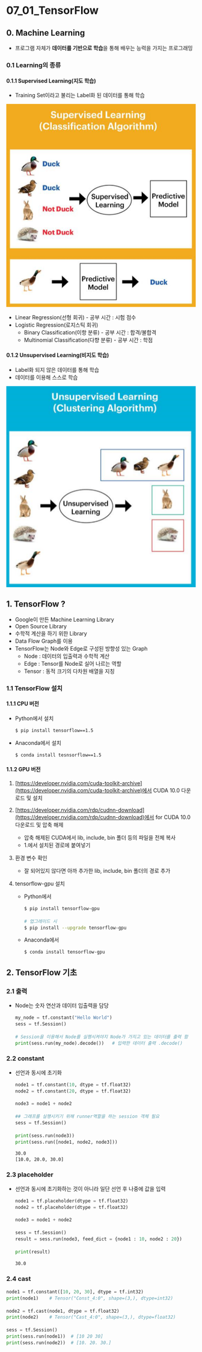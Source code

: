 # 07_01_TensorFlow

## 0. Machine Learning

- 프로그램 자체가 **데이터를 기반으로 학습**을 통해 배우는 능력을 가지는 프로그래밍

### 0.1 Learning의 종류

#### 0.1.1 Supervised Learning(지도 학습)

- Training Set이라고 불리는 Label화 된 데이터를 통해 학습

![image-20200321201243690](07_01_TensorFlow.assets/image-20200321201243690.png)

- Linear Regression(선형 회귀) - 공부 시간 : 시험 점수
- Logistic Regression(로지스틱 회귀)
  - Binary Classification(이항 분류) - 공부 시간 : 합격/불합격
  - Multinomial Classification(다향 분류) - 공부 시간 : 학점

#### 0.1.2 Unsupervised Learning(비지도 학습)

- Label화 되지 않은 데이터를 통해 학습
- 데이터를 이용해 스스로 학습

![image-20200321201904781](07_01_TensorFlow.assets/image-20200321201904781.png)

## 1. TensorFlow ?

- Google이 만든 Machine Learning Library
- Open Source Library
- 수학적 계산을 하기 위한 Library
- Data Flow Graph를 이용
- TensorFlow는 Node와 Edge로 구성된 방향성 있는 Graph
  - Node : 데이터의 입출력과 수학적 계산
  - Edge : Tensor를 Node로 실어 나르는 역할
  - Tensor : 동적 크기의 다차원 배열을 지칭

### 1.1 TensorFlow 설치

#### 1.1.1 CPU 버전

- Python에서 설치

  ```bash
  $ pip install tensorflow==1.5
  ```

- Anaconda에서 설치

  ```bash
  $ conda install tesnsorflow==1.5
  ```

#### 1.1.2 GPU 버전

1. [https://developer.nvidia.com/cuda-toolkit-archive](https://developer.nvidia.com/cuda-toolkit-archive)에서 CUDA 10.0 다운로드 및 설치

2. [https://developer.nvidia.com/rdp/cudnn-download](https://developer.nvidia.com/rdp/cudnn-download)에서 for CUDA 10.0 다운로드 및 압축 해제

   - 압축 해제된 CUDA에서 lib, include, bin 폴더 등의 파일을 전체 복사
   - 1.에서 설치된 경로에 붙여넣기

3. 환경 변수 확인

   - 잘 되어있지 않다면 아까 추가한 lib, include, bin 폴더의 경로 추가

4. tensorflow-gpu 설치

   - Python에서

     ```bash
     $ pip install tensorflow-gpu
     
     # 업그레이드 시
     $ pip install --upgrade tensorflow-gpu
     ```

   - Anaconda에서

     ```bash
     $ conda install tensorflow-gpu
     ```

## 2. TensorFlow 기초

### 2.1 출력

- Node는 숫자 연산과 데이터 입출력을 담당

  ```python
  my_node = tf.constant("Hello World")
  sess = tf.Session()
  
  # Session을 이용해서 Node를 실행시켜야지 Node가 가지고 있는 데이터를 출력 함
  print(sess.run(my_node).decode())   # 입력한 데이터 출력 .decode()
  ```

### 2.2 constant

- 선언과 동시에 초기화

  ```python
  node1 = tf.constant(10, dtype = tf.float32)
  node2 = tf.constant(20, dtype = tf.float32)
  
  node3 = node1 + node2
  
  ## 그래프를 실행시키기 위해 runner역할을 하는 session 객체 필요
  sess = tf.Session()
  
  print(sess.run(node3))
  print(sess.run([node1, node2, node3]))
  ```

  ```
  30.0
  [10.0, 20.0, 30.0]
  ```

### 2.3 placeholder

- 선언과 동시에 초기화하는 것이 아니라 일단 선언 후 나중에 값을 입력

  ```python
  node1 = tf.placeholder(dtype = tf.float32)
  node2 = tf.placeholder(dtype = tf.float32)
  
  node3 = node1 + node2
  
  sess = tf.Session()
  result = sess.run(node3, feed_dict = {node1 : 10, node2 : 20})
  
  print(result)
  ```

  ```
  30.0
  ```

### 2.4 cast

```python
node1 = tf.constant([10, 20, 30], dtype = tf.int32)
print(node1)	# Tensor("Const_4:0", shape=(3,), dtype=int32)

node2 = tf.cast(node1, dtype = tf.float32)
print(node2)	# Tensor("Cast_4:0", shape=(3,), dtype=float32)

sess = tf.Session()
print(sess.run(node1))	# [10 20 30]
print(sess.run(node2))	# [10. 20. 30.]
```









